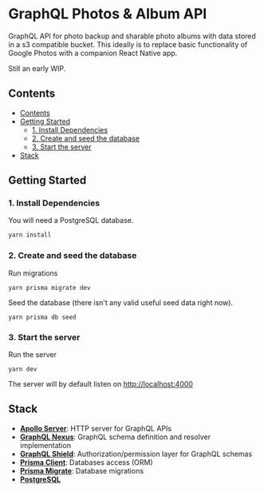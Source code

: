 # GraphQL Photos & Album API <!-- omit in toc --> 

GraphQL API for photo backup and sharable photo albums with data stored in a s3
compatible bucket. This ideally is to replace basic functionality of Google
Photos with a companion React Native app.

Still an early WIP.

## Contents

- [Contents](#contents)
- [Getting Started](#getting-started)
  - [1. Install Dependencies](#1-install-dependencies)
  - [2. Create and seed the database](#2-create-and-seed-the-database)
  - [3. Start the server](#3-start-the-server)
- [Stack](#stack)

## Getting Started

### 1. Install Dependencies

You will need a PostgreSQL database.

```bash
yarn install
```

### 2. Create and seed the database

Run migrations

```
yarn prisma migrate dev
```

Seed the database (there isn't any valid useful seed data right now).

```
yarn prisma db seed
```


### 3. Start the server

Run the server

```
yarn dev
```

The server will by default listen on [http://localhost:4000](http://localhost:4000) 

## Stack

- [**Apollo Server**](https://github.com/apollographql/apollo-server): HTTP server for GraphQL APIs   
- [**GraphQL Nexus**](https://nexusjs.org/docs/): GraphQL schema definition and resolver implementation 
- [**GraphQL Shield**](https://github.com/maticzav/graphql-shield): Authorization/permission layer for GraphQL schemas
- [**Prisma Client**](https://www.prisma.io/docs/concepts/components/prisma-client): Databases access (ORM)                  
- [**Prisma Migrate**](https://www.prisma.io/docs/concepts/components/prisma-migrate): Database migrations               
- [**PostgreSQL**](https://www.postgresql.org/)